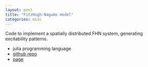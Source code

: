 ```yaml
---
layout: post
title: "FitzHugh-Nagumo model"
categories: misc
---
```


Code to implement a spatially distributed FHN system, generating excitability patterns.  
- julia programming language
- [github repo](https://github.com/Frederic-vW/fhn2d-jl)
- [page](https://frederic-vw.github.io/fhn2d-jl/)
